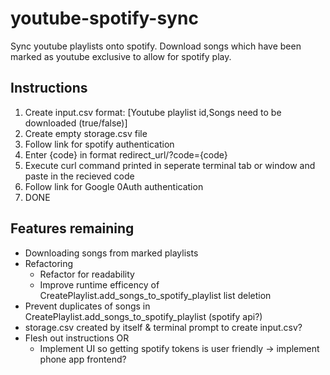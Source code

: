# youtube-spotify-sync
Sync youtube playlists onto spotify. Download songs which have been marked as youtube exclusive to allow for spotify play.

## Instructions
1. Create input.csv format: [Youtube playlist id,Songs need to be downloaded (true/false)]
1. Create empty storage.csv file
1. Follow link for spotify authentication
1. Enter {code} in format redirect_url/?code={code}
1. Execute curl command printed in seperate terminal tab or window and paste in the recieved code
1. Follow link for Google 0Auth authentication
1. DONE

## Features remaining
* Downloading songs from marked playlists
* Refactoring 
  * Refactor for readability
  * Improve runtime efficency of CreatePlaylist.add_songs_to_spotify_playlist list deletion
* Prevent duplicates of songs in CreatePlaylist.add_songs_to_spotify_playlist (spotify api?)
* storage.csv created by itself & terminal prompt to create input.csv?
* Flesh out instructions OR
  * Implement UI so getting spotify tokens is user friendly -> implement phone app frontend?

